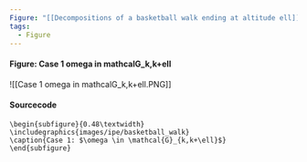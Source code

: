 ```yaml
---
Figure: "[[Decompositions of a basketball walk ending at altitude ell]]"
tags:
  - Figure
---
```

#### Figure: Case 1 omega in mathcalG_k,k+ell

![[Case 1 omega in mathcalG_k,k+ell.PNG]]

#### Sourcecode

```
\begin{subfigure}{0.48\textwidth}
\includegraphics{images/ipe/basketball_walk}
\caption{Case 1: $\omega \in \mathcal{G}_{k,k+\ell}$}
\end{subfigure}
```